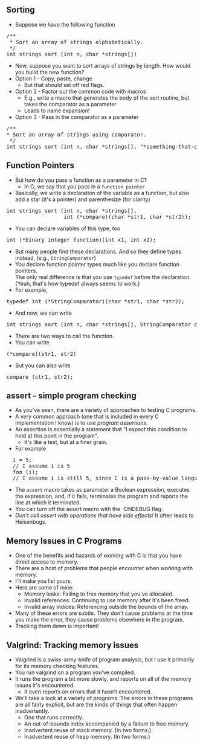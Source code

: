 Sorting
-------

* Suppose we have the following function
<pre>
/**
 * Sort an array of strings alphabetically.
 */
int strings_sort (int n, char *strings[])
</pre>
* Now, suppose you want to sort arrays of strings by length.  How would
  you build the new function?
* Option 1 - Copy, paste, change
    * But that should set off red flags.
* Option 2 - Factor out the common code with macros
    * E.g., write a macro that generates the body of the sort routine,
      but takes the comparator as a parameter
    * Leads to name expansion!
* Option 3 - Pass in the comparator as a parameter
<pre>
/**
* Sort an array of strings using comparator.
 */
int strings_sort (int n, char *strings[], "*something-that-compares-strings*" compare)
</pre>

Function Pointers
-----------------

* But how do you pass a function as a parameter in C?
  + In C, we say that you pass in a `function pointer`
* Basically, we write a declaration of the variable as a function, but
  also add a star (it's a pointer) and parenthesize (for clarity)
<pre>
int strings_sort (int n, char *strings[],
                  int (*compare)(char *str1, char *str2));
</pre>
* You can declare variables of this type, too
<pre>
int (*binary_integer_function)(int x1, int x2);
</pre>
* But many people find these declarations.  And so they define types
  instead, (e.g., `StringComparator`)
* You declare function pointer types much like you declare function pointers.  
  The only real difference is that you use `typedef` before the
  declaration.  (Yeah, that's how typedef always seems to work.)
* For example,
<pre>
typedef int (*StringComparator)(char *str1, char *str2);
</pre>
* And now, we can write
<pre>
int strings_sort (int n, char *strings[], StringComparator compare);
</pre>
* There are two ways to call the function.
* You can write
<pre>
(*compare)(str1, str2)
</pre>
* But you can also write
<pre>
compare (str1, str2);
</pre>


assert - simple program checking
--------------------------------

* As you've seen, there are a variety of approaches to testing C programs.
* A *very* common approach (one that is included in every C implementation
  I know) is to use *program assertions*.
* An assertion is essentially a statement that "I expect this condition
  to hold at this point in the program".
  + It's like a test, but at a finer grain.
* For example
<pre>
  i = 5;
  // I assume i is 5
  foo (i);
  // I assume i is still 5, since C is a pass-by-value language
</pre>
* The `assert` macro takes as parameter a Boolean expression,
  executes the expression, and, if it fails, terminates the program and
  reports the line at which it terminated.
* You can turn off the assert macro with the -DNDEBUG flag.
* *Don't call assert with operations that have side effects!*
  It often leads to Heisenbugs.

Memory Issues in C Programs
---------------------------

* One of the benefits and hazards of working with C is that you have
  direct access to memory.
* There are a host of problems that people encounter when working with
  memory.
* I'll make you list yours.
* Here are some of mine:
  + Memory leaks: Failing to free memory that you've allocated.
  + Invalid references: Continuing to use memory after it's been freed.
  + Invalid array indices: Referencing outside the bounds of the array.
* Many of these errors are subtle.  They don't cause problems at the time
  you make the error, they cause problems elsewhere in the program.
* Tracking them down is important!

Valgrind: Tracking memory issues
--------------------------------

* Valgrind is a swiss-army-knife of program analysis, but I use it primarily
  for its memory checking features.
* You run valgrind on a program you've compiled.
* It runs the program a bit more slowly, and reports on all of the memory
  issues it's encountered.  
  + It even reports on errors that it hasn't encountered.
* We'll take a look at a variety of programs.  The errors in these programs
  are all fairly explicit, but are the kinds of things that often happen
  inadvertently.
    * One that runs correctly.
    * An out-of-bounds index accompanied by a failure to free memory.
    * Inadvertent reuse of stack memory.  (In two forms.)
    * Inadvertent reuse of heap memory.  (In two forms.)

